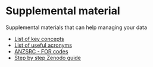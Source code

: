 # Supplemental material 

Supplemental materials that can help managing your data

* [List of key concepts](concepts.md)    
* [List of useful acronyms](acronyms.md)    
* [ANZSRC - FOR codes](forcodes.md)
* [Step by step Zenodo guide](zenodo.ipynb)
    
